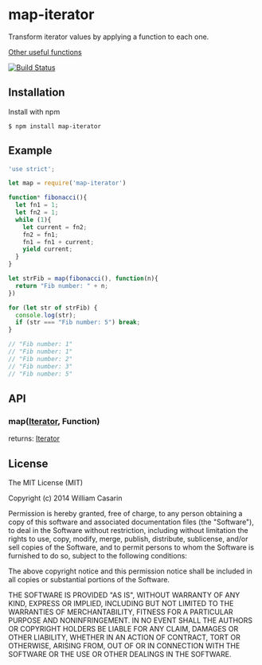 
# map-iterator

  Transform iterator values by applying a function to each one.

  [Other useful functions](https://github.com/jb55/generators)

  [![Build Status](https://travis-ci.org/jb55/map-iterator.svg)](https://travis-ci.org/jb55/map-iterator)

## Installation

  Install with npm

    $ npm install map-iterator

## Example

```js
'use strict';

let map = require('map-iterator')

function* fibonacci(){
  let fn1 = 1;
  let fn2 = 1;
  while (1){
    let current = fn2;
    fn2 = fn1;
    fn1 = fn1 + current;
    yield current;
  }
}

let strFib = map(fibonacci(), function(n){
  return "Fib number: " + n;
})

for (let str of strFib) {
  console.log(str);
  if (str === "Fib number: 5") break;
}

// "Fib number: 1"
// "Fib number: 1"
// "Fib number: 2"
// "Fib number: 3"
// "Fib number: 5"

```

## API

### map([Iterator](https://developer.mozilla.org/en-US/docs/Web/JavaScript/Guide/The_Iterator_protocol), Function)

returns: [Iterator](https://developer.mozilla.org/en-US/docs/Web/JavaScript/Guide/The_Iterator_protocol)

## License

  The MIT License (MIT)

  Copyright (c) 2014 William Casarin

  Permission is hereby granted, free of charge, to any person obtaining a copy
  of this software and associated documentation files (the "Software"), to deal
  in the Software without restriction, including without limitation the rights
  to use, copy, modify, merge, publish, distribute, sublicense, and/or sell
  copies of the Software, and to permit persons to whom the Software is
  furnished to do so, subject to the following conditions:

  The above copyright notice and this permission notice shall be included in
  all copies or substantial portions of the Software.

  THE SOFTWARE IS PROVIDED "AS IS", WITHOUT WARRANTY OF ANY KIND, EXPRESS OR
  IMPLIED, INCLUDING BUT NOT LIMITED TO THE WARRANTIES OF MERCHANTABILITY,
  FITNESS FOR A PARTICULAR PURPOSE AND NONINFRINGEMENT. IN NO EVENT SHALL THE
  AUTHORS OR COPYRIGHT HOLDERS BE LIABLE FOR ANY CLAIM, DAMAGES OR OTHER
  LIABILITY, WHETHER IN AN ACTION OF CONTRACT, TORT OR OTHERWISE, ARISING FROM,
  OUT OF OR IN CONNECTION WITH THE SOFTWARE OR THE USE OR OTHER DEALINGS IN
  THE SOFTWARE.
